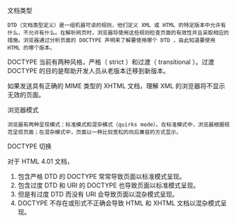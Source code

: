 文档类型

    DTD（文档类型定义）是一组机器可读的规则，他们定义 XML 或 HTML 的特定版本中允许有什么，不允许有什么。在解析网页时，浏览器将使用这些规则检查页面的有效性并且采取相应的措施。浏览器通过分析页面的 DOCTYPE 声明来了解要使用哪个 DTD ，由此知道要使用 HTML 的哪个版本。

DOCTYPE 当前有两种风格，严格（ strict ）和过渡（ transitional ）。过渡 DOCTYPE 的目的是帮助开发人员从老版本迁移到新版本。

如果发送具有正确的 MIME 类型的 XHTML 文档，理解 XML 的浏览器将不显示无效的页面。

浏览器模式

    浏览器有两种呈现模式：标准模式和混杂模式（quirks mode）。在标准模式中，浏览器根据规范呈现页面；在混杂模式中，页面以一种比较宽松的向后兼容的方式显示。

DOCTYPE 切换

对于 HTML 4.01 文档，

1. 包含严格 DTD 的 DOCTYPE 常常导致页面以标准模式呈现。
2. 包含过度 DTD 和 URI 的 DOCTYPE 也导致页面以标准模式呈现。
3. 但是有过度 DTD 而没有 URI 会导致页面以混杂模式呈现。
4. DOCTYPE 不存在或形式不正确会导致 HTML 和 XHTML 文档以混杂模式呈现。
